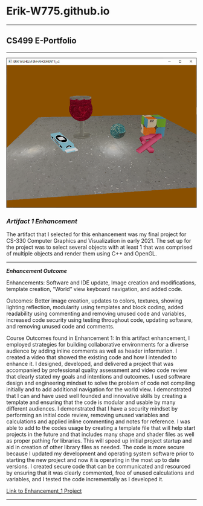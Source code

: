 # **Erik-W775.github.io**

---

## CS499 E-Portfolio

---
![Image from Enhancement_1](/Enhancement_1/Erik_Wilhelm_Enhancement_1_2023-03-28_16.29.41.jpeg)

### ***Artifact 1 Enhancement*** 

The artifact that I selected for this enhancement was my final project for CS-330 Computer Graphics and Visualization in early 2021. The set up for the project was to select several objects with at least 1 that was comprised of multiple objects and render them using C++ and OpenGL.

---
***Enhancement Outcome***

Enhancements: Software and IDE update, Image creation and modifications, template creation, “World” view keyboard navigation, and added code.

Outcomes: Better image creation, updates to colors, textures, showing lighting reflection, modularity using templates and block coding, added readability using commenting and removing unused code and variables, increased code security using testing throughout code, updating software, and removing unused code and comments.

Course Outcomes found in Enhancement 1: In this artifact enhancement, I employed strategies for building collaborative environments for a diverse audience by adding inline comments as well as header information. I created a video that showed the existing code and how I intended to enhance it. I designed, developed, and delivered a project that was accompanied by professional quality assessment and video code review that clearly stated my goals and intentions and outcomes. I used software design and engineering mindset to solve the problem of code not compiling initially and to add additional navigation for the world view. I demonstrated that I can and have used well founded and innovative skills by creating a template and ensuring that the code is modular and usable by many different audiences. I demonstrated that I have a security mindset by performing an initial code review, removing unused variables and calculations and applied inline commenting and notes for reference. I was able to add to the codes usage by creating a template file that will help start projects in the future and that includes many shape and shader files as well as proper pathing for libraries. This will speed up initial project startup and aid in creation of other library files as needed. The code is more secure because I updated my development and operating system software prior to starting the new project and now it is operating in the most up to date versions. I created secure code that can be communicated and resourced by ensuring that it was clearly commented, free of unused calculations and variables, and I tested the code incrementally as I developed it. 
   
[Link to Enhancement_1 Project](https://github.com/Erik-W775/Erik-W775.github.io/tree/main/Enhancement_1)

---
